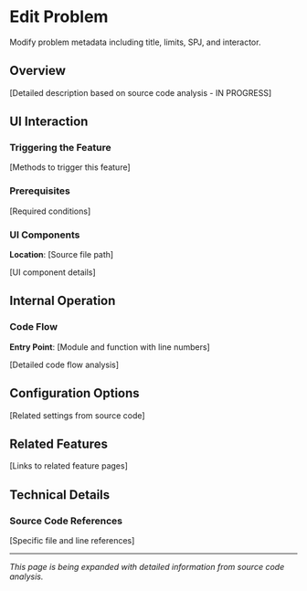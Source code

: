# Edit Problem

Modify problem metadata including title, limits, SPJ, and interactor.

## Overview

[Detailed description based on source code analysis - IN PROGRESS]

## UI Interaction

### Triggering the Feature

[Methods to trigger this feature]

### Prerequisites

[Required conditions]

### UI Components

**Location**: [Source file path]

[UI component details]

## Internal Operation

### Code Flow

**Entry Point**: [Module and function with line numbers]

[Detailed code flow analysis]

## Configuration Options

[Related settings from source code]

## Related Features

[Links to related feature pages]

## Technical Details

### Source Code References

[Specific file and line references]

---

*This page is being expanded with detailed information from source code analysis.*
